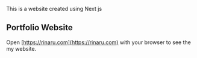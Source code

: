 This is a website created using Next js

## Portfolio Website

Open [https://rinaru.com](https://rinaru.com) with your browser to see the my website.


